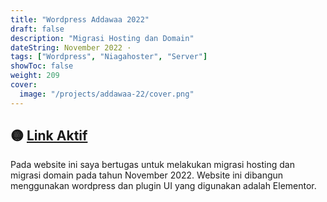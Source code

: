 ```yaml
---
title: "Wordpress Addawaa 2022"
draft: false
description: "Migrasi Hosting dan Domain"
dateString: November 2022 ·
tags: ["Wordpress", "Niagahoster", "Server"]
showToc: false
weight: 209
cover:
  image: "/projects/addawaa-22/cover.png"
---
```


## 🟡 [Link Aktif](https://addawaa.com/)

Pada website ini saya bertugas untuk melakukan migrasi hosting dan migrasi domain pada tahun November 2022. Website ini dibangun menggunakan wordpress dan plugin UI yang digunakan adalah Elementor.
